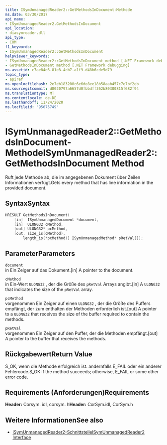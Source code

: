 ```yaml
---
title: ISymUnmanagedReader2::GetMethodsInDocument-Methode
ms.date: 03/30/2017
api_name:
- ISymUnmanagedReader2.GetMethodsInDocument
api_location:
- diasymreader.dll
api_type:
- COM
f1_keywords:
- ISymUnmanagedReader2::GetMethodsInDocument
helpviewer_keywords:
- ISymUnmanagedReader2::GetMethodsInDocument method [.NET Framework debugging]
- GetMethodsInDocument method [.NET Framework debugging]
ms.assetid: c7ae84d6-81e8-4cb7-a1f9-d48b6cde5d79
topic_type:
- apiref
ms.openlocfilehash: 2e7eb183200c6e6de8ee18b58aab457c7e7bf2eb
ms.sourcegitcommit: d8020797a6657d0fbbdff362b80300815f682f94
ms.translationtype: MT
ms.contentlocale: de-DE
ms.lasthandoff: 11/24/2020
ms.locfileid: "95675749"
---
```

# <a name="isymunmanagedreader2getmethodsindocument-method"></a><span data-ttu-id="fa293-102">ISymUnmanagedReader2::GetMethodsInDocument-Methode</span><span class="sxs-lookup"><span data-stu-id="fa293-102">ISymUnmanagedReader2::GetMethodsInDocument Method</span></span>

<span data-ttu-id="fa293-103">Ruft jede Methode ab, die im angegebenen Dokument über Zeilen Informationen verfügt.</span><span class="sxs-lookup"><span data-stu-id="fa293-103">Gets every method that has line information in the provided document.</span></span>  
  
## <a name="syntax"></a><span data-ttu-id="fa293-104">Syntax</span><span class="sxs-lookup"><span data-stu-id="fa293-104">Syntax</span></span>  
  
```cpp  
HRESULT GetMethodsInDocument(  
    [in]  ISymUnmanagedDocument *document,  
    [in]  ULONG32 cMethod,  
    [out] ULONG32* pcMethod,  
    [out, size_is(cMethod),  
        length_is(*pcMethod)] ISymUnmanagedMethod* pRetVal[]);  
```  
  
## <a name="parameters"></a><span data-ttu-id="fa293-105">Parameter</span><span class="sxs-lookup"><span data-stu-id="fa293-105">Parameters</span></span>  

 `document`  
 <span data-ttu-id="fa293-106">in Ein Zeiger auf das Dokument.</span><span class="sxs-lookup"><span data-stu-id="fa293-106">[in] A pointer to the document.</span></span>  
  
 `cMethod`  
 <span data-ttu-id="fa293-107">in Ein-Wert `ULONG32` , der die Größe des  `pRetVal` Arrays angibt.</span><span class="sxs-lookup"><span data-stu-id="fa293-107">[in] A `ULONG32` that indicates the size of the  `pRetVal` array.</span></span>  
  
 `pcMethod`  
 <span data-ttu-id="fa293-108">vorgenommen Ein Zeiger auf einen `ULONG32` , der die Größe des Puffers empfängt, der zum enthalten der Methoden erforderlich ist.</span><span class="sxs-lookup"><span data-stu-id="fa293-108">[out] A pointer to a `ULONG32` that receives the size of the buffer required to contain the methods.</span></span>  
  
 `pRetVal`  
 <span data-ttu-id="fa293-109">vorgenommen Ein Zeiger auf den Puffer, der die Methoden empfängt.</span><span class="sxs-lookup"><span data-stu-id="fa293-109">[out] A pointer to the buffer that receives the methods.</span></span>  
  
## <a name="return-value"></a><span data-ttu-id="fa293-110">Rückgabewert</span><span class="sxs-lookup"><span data-stu-id="fa293-110">Return Value</span></span>  

 <span data-ttu-id="fa293-111">S_OK, wenn die Methode erfolgreich ist. andernfalls E_FAIL oder ein anderer Fehlercode.</span><span class="sxs-lookup"><span data-stu-id="fa293-111">S_OK if the method succeeds; otherwise, E_FAIL or some other error code.</span></span>  
  
## <a name="requirements"></a><span data-ttu-id="fa293-112">Requirements (Anforderungen)</span><span class="sxs-lookup"><span data-stu-id="fa293-112">Requirements</span></span>  

 <span data-ttu-id="fa293-113">**Header:** Corsym. idl, corsym. h</span><span class="sxs-lookup"><span data-stu-id="fa293-113">**Header:** CorSym.idl, CorSym.h</span></span>  
  
## <a name="see-also"></a><span data-ttu-id="fa293-114">Weitere Informationen</span><span class="sxs-lookup"><span data-stu-id="fa293-114">See also</span></span>

- [<span data-ttu-id="fa293-115">ISymUnmanagedReader2-Schnittstelle</span><span class="sxs-lookup"><span data-stu-id="fa293-115">ISymUnmanagedReader2 Interface</span></span>](isymunmanagedreader2-interface.md)
